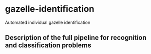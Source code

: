 # gazelle-identification
Automated individual gazelle identification

## Description of the full pipeline for recognition and classification problems
